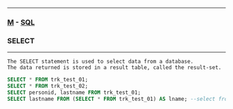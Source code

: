 
---

### [M](https://github.com/ttltrk/TTT/blob/master/menu.md) - [SQL](https://github.com/ttltrk/TTT/blob/master/SQL/SQL.md)
### SELECT
---

```
The SELECT statement is used to select data from a database.
The data returned is stored in a result table, called the result-set.
```

```sql
SELECT * FROM trk_test_01;
SELECT * FROM trk_test_02;
SELECT personid, lastname FROM trk_test_01;
SELECT lastname FROM (SELECT * FROM trk_test_01) AS lname; --select from select
```
